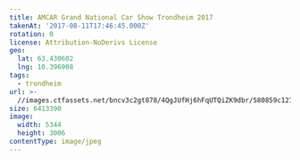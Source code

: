 ```yaml
---
title: AMCAR Grand National Car Show Trondheim 2017
takenAt: '2017-08-11T17:46:45.000Z'
rotation: 0
license: Attribution-NoDerivs License
geo:
  lat: 63.430602
  lng: 10.396908
tags:
  - trondheim
url: >-
  //images.ctfassets.net/bncv3c2gt878/4QgJUfHj6hFqUTQiZK9dbr/580859c12799798e7e224ae4ccc8e571/amcar-grand-national-car-show-trondheim-2017_36508162595_o
size: 6413390
image:
  width: 5344
  height: 3006
contentType: image/jpeg
---
```


